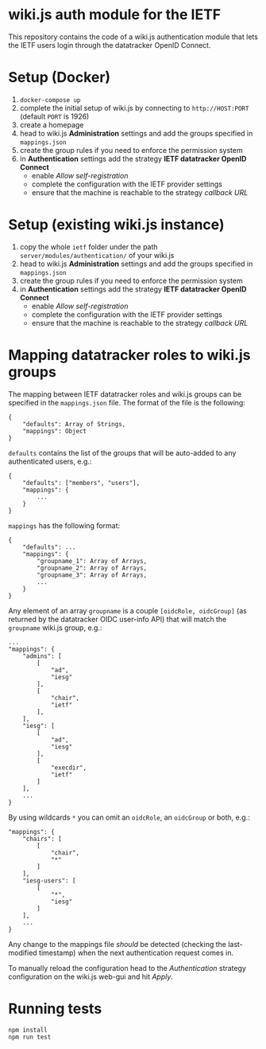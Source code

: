 # wiki.js auth module for the IETF
This repository contains the code of a wiki.js authentication module that lets the IETF users login through the datatracker OpenID Connect.


# Setup (Docker)
1. `docker-compose up`
2. complete the initial setup of wiki.js by connecting to `http://HOST:PORT` (default `PORT` is 1926)
3. create a homepage
4. head to wiki.js **Administration** settings and add the groups specified in `mappings.json`
5. create the group rules if you need to enforce the permission system
6. in **Authentication** settings add the strategy **IETF datatracker OpenID Connect**
    * enable *Allow self-registration*
    * complete the configuration with the IETF provider settings
    * ensure that the machine is reachable to the strategy *callback URL*

# Setup (existing wiki.js instance)
1. copy the whole `ietf` folder under the path `server/modules/authentication/` of your wiki.js
2. head to wiki.js **Administration** settings and add the groups specified in `mappings.json`
3. create the group rules if you need to enforce the permission system
4. in **Authentication** settings add the strategy **IETF datatracker OpenID Connect**
    * enable *Allow self-registration*
    * complete the configuration with the IETF provider settings
    * ensure that the machine is reachable to the strategy *callback URL*

# Mapping datatracker roles to wiki.js groups
The mapping between IETF datatracker roles and wiki.js groups can be specified in the `mappings.json` file.
The format of the file is the following: 
```
{
    "defaults": Array of Strings, 
    "mappings": Object
}
```
`defaults` contains the list of the groups that will be auto-added to any authenticated users, e.g.:

```
{
    "defaults": ["members", "users"],
    "mappings": {
        ...
    }
}
```

`mappings` has the following format:
```
{
    "defaults": ...
    "mappings": {
        "groupname_1": Array of Arrays,
        "groupname_2": Array of Arrays,
        "groupname_3": Array of Arrays,
        ...
    }
}
```
Any element of an array `groupname` is a couple `[oidcRole, oidcGroup]` (as returned by the datatracker OIDC user-info API) that will match the `groupname` wiki.js group, e.g.:
```
...
"mappings": {
    "admins": [
        [
            "ad",
            "iesg"
        ],
        [
            "chair",
            "ietf"
        ],
    ],
    "iesg": [
        [
            "ad",
            "iesg"
        ],
        [
            "execdir",
            "ietf"
        ]
    ],
    ...
}
```
By using wildcards `*` you can omit an `oidcRole`, an `oidcGroup` or both, e.g.:
```
"mappings": {
    "chairs": [
        [
            "chair",
            "*"
        ]
    ],
    "iesg-users": [
        [
            "*",
            "iesg"
        ]
    ],
    ...
}
```
Any change to the mappings file *should* be detected (checking the last-modified timestamp) when the next authentication request comes in.

To manually reload the configuration head to the *Authentication* strategy configuration on the wiki.js web-gui and hit *Apply*.

# Running tests
```
npm install
npm run test

```